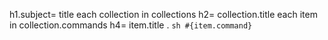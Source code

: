 h1.subject= title
each collection in collections
    h2= collection.title
    each item in collection.commands
      h4= item.title
      .
        ``` sh
        #{item.command}
        ```
